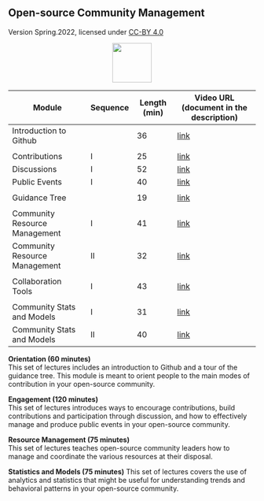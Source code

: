## Open-source Community Management 

Version Spring.2022, licensed under [CC-BY 4.0]("https://creativecommons.org/licenses/by/4.0/legalcode")     

<p align=center>
  <IMG SRC="https://rokwirecommunity.web.illinois.edu/cc-by.png" width="80"><BR>
</p>


|   Module                      |   Sequence    |   Length (min)  |    Video URL (document in the description)           |
|-------------------------------|---------------|-----------------|------------------------------------------------------|   
| Introduction to Github        |               |     36          |  [link](https://www.youtube.com/watch?v=KodO5MN6kE8) |
|                               |               |                 |                                                      |
| Contributions                 |      I        |     25          |  [link](https://www.youtube.com/watch?v=_ZwuVi2jTjI) |
| Discussions                   |      I        |     52          |  [link](https://www.youtube.com/watch?v=6ZCkHfNgp0E) |
| Public Events                 |      I        |     40          |  [link](https://www.youtube.com/watch?v=qEKI7QrP2Ho) |
|                               |               |                 |                                                      |
| Guidance Tree                 |               |     19          |  [link](https://www.youtube.com/watch?v=FGQ8VNcb7Nc) |
|                               |               |                 |                                                      |
| Community Resource Management |      I        |     41          |  [link](https://www.youtube.com/watch?v=nK8ZChTQv10) |
| Community Resource Management |     II        |     32          |  [link](https://www.youtube.com/watch?v=Dkzk7uskscw) |
|                               |               |                 |                                                      |
| Collaboration Tools           |      I        |     43          |  [link](https://www.youtube.com/watch?v=aO4IbrR88tg) |
|                               |               |                 |                                                      |
| Community Stats and Models    |      I        |     31          |  [link](https://www.youtube.com/watch?v=ANsZ-QlQcTU) |
| Community Stats and Models    |     II        |     40          |  [link](https://www.youtube.com/watch?v=lk5eOVNZLFs) |


__Orientation (60 minutes)__   
This set of lectures includes an introduction to Github and a tour of the guidance tree. This module is meant to orient people to the main modes of contribution in your open-source community. 
    
__Engagement (120 minutes)__    
This set of lectures introduces ways to encourage contributions, build contributions and participation through discussion, and how to effectively manage and produce public events in your open-source community. 
    
__Resource Management (75 minutes)__      
This set of lectures teaches open-source community leaders how to manage and coordinate the various resources at their disposal. 
    
__Statistics and Models (75 minutes)__
This set of lectures covers the use of analytics and statistics that might be useful for understanding trends and behavioral patterns in your open-source community.
